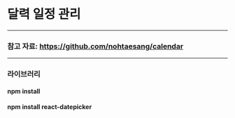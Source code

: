 #  달력 일정 관리

---

### 참고 자료: https://github.com/nohtaesang/calendar 

---
### 라이브러리 
#### npm install
#### npm install react-datepicker

